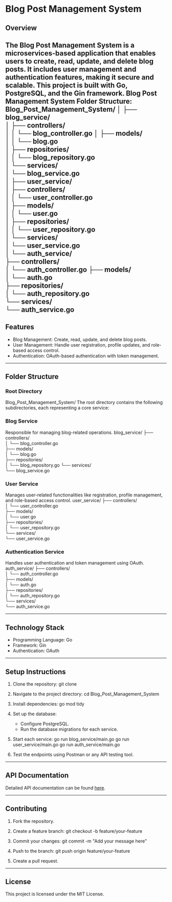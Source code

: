 # Blog Post Management System

## Overview
The Blog Post Management System is a microservices-based application that enables users to create, read, update, and delete blog posts. It includes user management and authentication features, making it secure and scalable. This project is built with Go, PostgreSQL, and the Gin framework.
Blog Post Management System Folder Structure:
Blog_Post_Management_System/
│
├── blog_service/        
│   ├── controllers/     
│   │   └── blog_controller.go 
│   ├── models/          
│   │   └── blog.go     
│   ├── repositories/    
│   │   └── blog_repository.go  
│   └── services/        
│       └── blog_service.go  
│
├── user_service/        
│   ├── controllers/     
│   │   └── user_controller.go  
│   ├── models/          
│   │   └── user.go      
│   ├── repositories/    
│   │   └── user_repository.go  
│   └── services/        
│       └── user_service.go  
│
└── auth_service/        
    ├── controllers/     
    │   └── auth_controller.go 
    ├── models/          
    │   └── auth.go      
    ├── repositories/    
    │   └── auth_repository.go  
    └── services/        
        └── auth_service.go  
---

## Features
- Blog Management: Create, read, update, and delete blog posts.
- User Management: Handle user registration, profile updates, and role-based access control.
- Authentication: OAuth-based authentication with token management.

---

## Folder Structure

### Root Directory
Blog_Post_Management_System/
The root directory contains the following subdirectories, each representing a core service:

### Blog Service
Responsible for managing blog-related operations.
blog_service/
├── controllers/      
│   └── blog_controller.go  
├── models/           
│   └── blog.go        
├── repositories/      
│   └── blog_repository.go 
└── services/          
    └── blog_service.go  

### User Service
Manages user-related functionalities like registration, profile management, and role-based access control.
user_service/
├── controllers/       
│   └── user_controller.go  
├── models/            
│   └── user.go        
├── repositories/      
│   └── user_repository.go  
└── services/          
    └── user_service.go  

### Authentication Service
Handles user authentication and token management using OAuth.
auth_service/
├── controllers/       
│   └── auth_controller.go  
├── models/           
│   └── auth.go        
├── repositories/      
│   └── auth_repository.go  
└── services/         
    └── auth_service.go  

---

## Technology Stack
- Programming Language: Go
- Framework: Gin
- Authentication: OAuth

---

## Setup Instructions
1. Clone the repository:
      git clone <repository-url>
   
2. Navigate to the project directory:
      cd Blog_Post_Management_System
   
3. Install dependencies:
      go mod tidy
   
4. Set up the database:
   - Configure PostgreSQL.
   - Run the database migrations for each service.
5. Start each service:
      go run blog_service/main.go
   go run user_service/main.go
   go run auth_service/main.go
   
6. Test the endpoints using Postman or any API testing tool.

---

## API Documentation
Detailed API documentation can be found [here](https://www.postman.com/blogposts/api-fest-nutrition/api/b3821248-5ee4-4a1b-aa5a-7ea179465db6/blog-post-management-api?action=share&creator=40134617).

---

## Contributing
1. Fork the repository.
2. Create a feature branch:
      git checkout -b feature/your-feature
   
3. Commit your changes:
      git commit -m "Add your message here"
   
4. Push to the branch:
      git push origin feature/your-feature
   
5. Create a pull request.

---

## License
This project is licensed under the MIT License.
